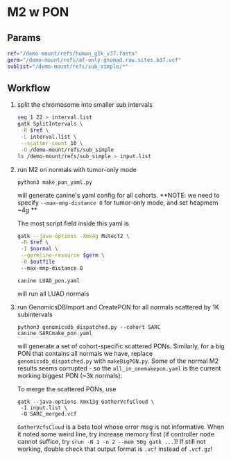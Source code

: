 # M2 w PON

## Params

```bash
ref="/demo-mount/refs/human_g1k_v37.fasta"
germ="/demo-mount/refs/af-only-gnomad.raw.sites.b37.vcf"
sublist="/demo-mount/refs/sub_simple/*"
```

## Workflow

1. split the chromosome into smaller sub intervals

   ```bash
   seq 1 22 > interval.list
   gatk SplitIntervals \
   	-R $ref \
   	-L interval.list \
   	--scatter-count 10 \
   	-O /demo-mount/refs/sub_simple
   ls /demo-mount/refs/sub_simple > input.list
   ```

2. run M2 on normals with tumor-only mode

   ```
   python3 make_pon_yaml.py
   ```

   will generate canine's yaml config for all cohorts. **NOTE: we need to specify `--max-mnp-distance 0`  for tumor-only mode, and set heapmem ~4g **

   The most script field inside this yaml is 

   ```bash
   gatk --java-options -Xmx4g Mutect2 \
   	-R $ref \
   	-I $normal \
   	--germline-resource $germ \
   	-O $outfile 
   	--max-mnp-distance 0
   ```

   ```
   canine LUAD_pon.yaml
   ```

   will run all LUAD normals

3. run GenomicsDBImport and CreatePON for all normals scattered by 1K subintervals

   ```
   python3 genomicsdb_dispatched.py --cohort SARC
   canine SARCmake_pon.yaml
   ```

   will generate a set of cohort-specific scattered PONs. Similarly, for a big PON that contains all normals we have, replace `genomicsdb_dispatched.py` with `makeBigPON.py`. Some of the normal M2 results seems corrupted - so the `all_in_onemakepon.yaml` is the current working biggest PON (~3k normals).

   To merge the scattered PONs, use 

   ```
   gatk --java-options Xmx13g GatherVcfsCloud \
   	-I input.list \
   	-O SARC_merged.vcf
   ```

   `GatherVcfsCloud` is a beta tool whose error msg is not informative. When it noted some weird line, try increase memory first (if controller node cannot suffice, try `srun -N 1 -n 2 --mem 50g gatk ...`)! If still not working, double check that output format is `.vcf` instead of `.vcf.gz`!

   